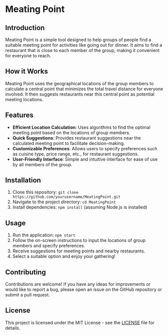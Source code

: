 # Meating Point

## Introduction
Meating Point is a simple tool designed to help groups of people find a suitable meeting point for activities like going out for dinner. It aims to find a restaurant that is close to each member of the group, making it convenient for everyone to reach.

## How it Works
Meating Point uses the geographical locations of the group members to calculate a central point that minimizes the total travel distance for everyone involved. It then suggests restaurants near this central point as potential meeting locations.

## Features
- **Efficient Location Calculation**: Uses algorithms to find the optimal meeting point based on the locations of group members.
- **Quick Suggestions**: Provides restaurant suggestions near the calculated meeting point to facilitate decision-making.
- **Customizable Preferences**: Allows users to specify preferences such as cuisine type, price range, etc., for restaurant suggestions.
- **User-Friendly Interface**: Simple and intuitive interface for ease of use by all members of the group.

## Installation
1. Clone this repository: `git clone https://github.com/yourusername/MeatingPoint.git`
2. Navigate to the project directory: `cd MeatingPoint`
3. Install dependencies: `npm install` (assuming Node.js is installed)

## Usage
1. Run the application: `npm start`
2. Follow the on-screen instructions to input the locations of group members and specify preferences.
3. Receive suggestions for meeting points and nearby restaurants.
4. Select a suitable option and enjoy your gathering!

## Contributing
Contributions are welcome! If you have any ideas for improvements or would like to report a bug, please open an issue on the GitHub repository or submit a pull request.

## License
This project is licensed under the MIT License - see the [LICENSE](LICENSE) file for details.
